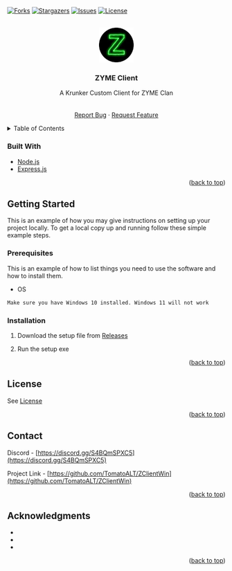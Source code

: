 <div id="top"></div>



<!-- PROJECT SHIELDS -->
[![Forks][forks-shield]][forks-url]
[![Stargazers][stars-shield]][stars-url]
[![Issues][issues-shield]][issues-url]
[![License][license-shield]][license-url]




<!-- PROJECT LOGO -->
<br />
<div align="center">
  <a href="https://github.com/TomatoALT/ZClientWin">
    <img src="images/icon.png" alt="Logo" width="80" height="80">
  </a>

<h3 align="center">ZYME Client</h3>

  <p align="center">
    A Krunker Custom Client for ZYME Clan
    <br />
    <br />
    <br />
    <a href="https://github.com/TomatoALT/ZClientWin/issues">Report Bug</a>
    ·
    <a href="https://github.com/TomatoALT/ZClientWin/issues">Request Feature</a>
  </p>
</div>



<!-- TABLE OF CONTENTS -->
<details>
  <summary>Table of Contents</summary>
  <ol>
        <li><a href="#built-with">Built With</a></li>
      </ul>
    </li>
    <li>
      <a href="#getting-started">Getting Started</a>
      <ul>
        <li><a href="#prerequisites">Prerequisites</a></li>
        <li><a href="#installation">Installation</a></li>
      </ul>
    </li>
    <li><a href="#contributing">Contributing</a></li>
    <li><a href="#license">License</a></li>
    <li><a href="#contact">Contact</a></li>
    <li><a href="#acknowledgments">Acknowledgments</a></li>
  </ol>
</details>




### Built With

* [Node.js](https://nodejs.org)
* [Express.js](https://expressjs.com)


<p align="right">(<a href="#top">back to top</a>)</p>



<!-- GETTING STARTED -->
## Getting Started

This is an example of how you may give instructions on setting up your project locally.
To get a local copy up and running follow these simple example steps.

### Prerequisites

This is an example of how to list things you need to use the software and how to install them.
* OS
```sh
Make sure you have Windows 10 installed. Windows 11 will not work
```

### Installation

1. Download the setup file from [Releases](https://github.com/TomatoALT/ZClientWin/releases)

2. Run the setup exe


<p align="right">(<a href="#top">back to top</a>)</p>



<!-- LICENSE -->
## License

See [License](https://github.com/TomatoALT/ZClientWin/blob/b7870f555e191e55e1d6c4c5e9483be60ca52807/LICENSE)

<p align="right">(<a href="#top">back to top</a>)</p>



<!-- CONTACT -->
## Contact

Discord - [https://discord.gg/S4BQmSPXC5](https://discord.gg/S4BQmSPXC5)

Project Link - [https://github.com/TomatoALT/ZClientWin](https://github.com/TomatoALT/ZClientWin)

<p align="right">(<a href="#top">back to top</a>)</p>



<!-- ACKNOWLEDGMENTS -->
## Acknowledgments

* []()
* []()
* []()

<p align="right">(<a href="#top">back to top</a>)</p>



<!-- MARKDOWN LINKS & IMAGES -->
[contributors-shield]: https://img.shields.io/github/contributors/TomatoALT/ZClientWin.svg?style=for-the-badge
[contributors-url]: https://github.com/TomatoALT/ZClientWin/graphs/contributors
[forks-shield]: https://img.shields.io/github/forks/TomatoALT/ZClientWin.svg?style=for-the-badge
[forks-url]: https://github.com/TomatoALT/ZClientWin/network/members
[stars-shield]: https://img.shields.io/github/stars/TomatoALT/ZClientWin.svg?style=for-the-badge
[stars-url]: https://github.com/TomatoALT/ZClientWin/stargazers
[issues-shield]: https://img.shields.io/github/issues/TomatoALT/ZClientWin.svg?style=for-the-badge
[issues-url]: https://github.com/TomatoALT/ZClientWin/issues
[license-shield]: https://img.shields.io/github/license/TomatoALT/ZClientWin.svg?style=for-the-badge
[license-url]: https://github.com/TomatoALT/ZClientWin/blob/b7870f555e191e55e1d6c4c5e9483be60ca52807/LICENSE
